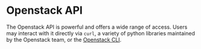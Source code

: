 # Openstack API

The Openstack API is powerful and offers a wide range of access.
Users may interact with it directly via `curl`, a variety of python
libraries maintained by the Openstack team, or the [Openstack CLI](cli.md).
